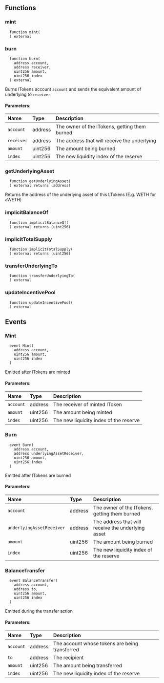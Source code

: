 


## Functions
### mint
```solidity
  function mint(
  ) external
```




### burn
```solidity
  function burn(
    address account,
    address receiver,
    uint256 amount,
    uint256 index
  ) external
```

Burns lTokens account `account` and sends the equivalent amount of underlying to `receiver`

#### Parameters:
| Name | Type | Description                                                          |
| :--- | :--- | :------------------------------------------------------------------- |
|`account` | address | The owner of the lTokens, getting them burned
|`receiver` | address | The address that will receive the underlying
|`amount` | uint256 | The amount being burned
|`index` | uint256 | The new liquidity index of the reserve


### getUnderlyingAsset
```solidity
  function getUnderlyingAsset(
  ) external returns (address)
```

Returns the address of the underlying asset of this LTokens (E.g. WETH for aWETH)



### implicitBalanceOf
```solidity
  function implicitBalanceOf(
  ) external returns (uint256)
```




### implicitTotalSupply
```solidity
  function implicitTotalSupply(
  ) external returns (uint256)
```




### transferUnderlyingTo
```solidity
  function transferUnderlyingTo(
  ) external
```




### updateIncentivePool
```solidity
  function updateIncentivePool(
  ) external
```




## Events
### Mint
```solidity
  event Mint(
    address account,
    uint256 amount,
    uint256 index
  )
```

Emitted after lTokens are minted

#### Parameters:
| Name                           | Type          | Description                                    |
| :----------------------------- | :------------ | :--------------------------------------------- |
|`account`| address | The receiver of minted lToken
|`amount`| uint256 | The amount being minted
|`index`| uint256 | The new liquidity index of the reserve

### Burn
```solidity
  event Burn(
    address account,
    address underlyingAssetReceiver,
    uint256 amount,
    uint256 index
  )
```

Emitted after lTokens are burned

#### Parameters:
| Name                           | Type          | Description                                    |
| :----------------------------- | :------------ | :--------------------------------------------- |
|`account`| address | The owner of the lTokens, getting them burned
|`underlyingAssetReceiver`| address | The address that will receive the underlying asset
|`amount`| uint256 | The amount being burned
|`index`| uint256 | The new liquidity index of the reserve

### BalanceTransfer
```solidity
  event BalanceTransfer(
    address account,
    address to,
    uint256 amount,
    uint256 index
  )
```

Emitted during the transfer action

#### Parameters:
| Name                           | Type          | Description                                    |
| :----------------------------- | :------------ | :--------------------------------------------- |
|`account`| address | The account whose tokens are being transferred
|`to`| address | The recipient
|`amount`| uint256 | The amount being transferred
|`index`| uint256 | The new liquidity index of the reserve

